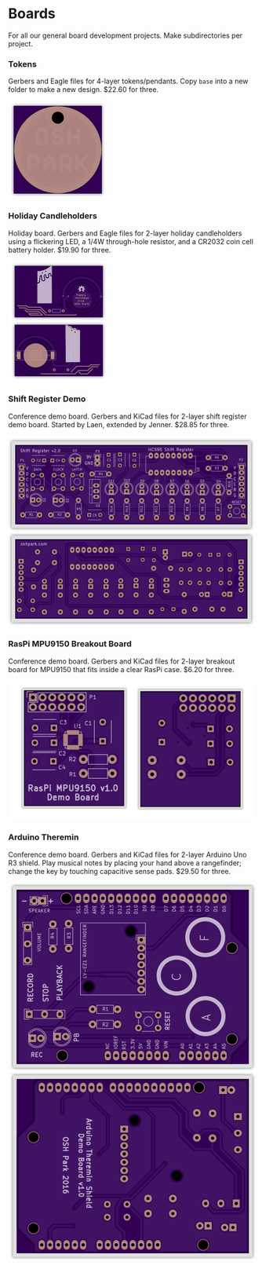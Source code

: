 # Boards
For all our general board development projects.  Make subdirectories per project.

### Tokens

Gerbers and Eagle files for 4-layer tokens/pendants. Copy `base` into a new folder to make a new design. $22.60 for three.

![](tokens/osh-preview.png)

### Holiday Candleholders

Holiday board. Gerbers and Eagle files for 2-layer holiday candleholders using a flickering LED, a 1/4W through-hole resistor, and a CR2032 coin cell battery holder. $19.90 for three. 

![](holiday-candleholder/osh-preview.png)

### Shift Register Demo

Conference demo board. Gerbers and KiCad files for 2-layer shift register demo board. Started by Laen, extended by Jenner. $28.85 for three.

![](shift-register-demo/osh-preview.png)

### RasPi MPU9150 Breakout Board

Conference demo board. Gerbers and KiCad files for 2-layer breakout board for MPU9150 that fits inside a clear RasPi case. $6.20 for three. 

![](raspi-mpu9150/osh-preview.png)

### Arduino Theremin

Conference demo board. Gerbers and KiCad files for 2-layer Arduino Uno R3 shield. Play musical notes by placing your hand above a rangefinder; change the key by touching capacitive sense pads. $29.50 for three.

![](arduino-theremin/osh-preview.png)
